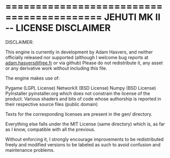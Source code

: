 ﻿==========================================
    JEHUTI MK II -- LICENSE DISCLAIMER
==========================================

DISCLAIMER:

This engine is currently in development by Adam Hasvers, and neither officially released nor supported
(although I welcome bug reports at adam.hasvers@free.fr or via github)
Please do not redistribute it, any asset or any derivative work without including this file.


The engine makes use of:

Pygame (LGPL License)
NetworkX (BSD License)
Numpy (BSD License)
PyInstaller pyinstaller.org which does not constrain the license of the product.
Various shaders and bits of code whose authorship is reported in their respective source files (public domain)

Texts for the corresponding licenses are present in the gen/ directory.

Everything else falls under the MIT License (same directory) which is, as far as I know, compatible with all the previous. 

Without enforcing it, I strongly encourage improvements to be redistributed freely and modified versions to be labeled as such to avoid confusion and maintenance problems.
